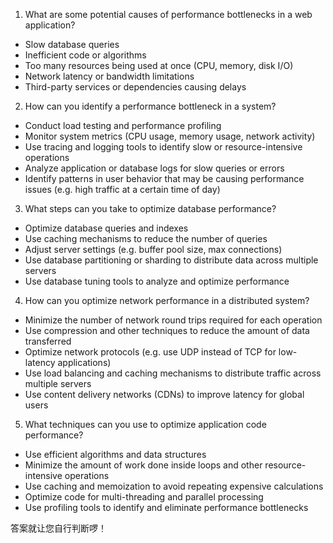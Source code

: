 

1. What are some potential causes of performance bottlenecks in a web application?
- Slow database queries
- Inefficient code or algorithms
- Too many resources being used at once (CPU, memory, disk I/O)
- Network latency or bandwidth limitations
- Third-party services or dependencies causing delays

2. How can you identify a performance bottleneck in a system?
- Conduct load testing and performance profiling
- Monitor system metrics (CPU usage, memory usage, network activity)
- Use tracing and logging tools to identify slow or resource-intensive operations
- Analyze application or database logs for slow queries or errors
- Identify patterns in user behavior that may be causing performance issues (e.g. high traffic at a certain time of day)

3. What steps can you take to optimize database performance?
- Optimize database queries and indexes
- Use caching mechanisms to reduce the number of queries
- Adjust server settings (e.g. buffer pool size, max connections)
- Use database partitioning or sharding to distribute data across multiple servers
- Use database tuning tools to analyze and optimize performance

4. How can you optimize network performance in a distributed system?
- Minimize the number of network round trips required for each operation
- Use compression and other techniques to reduce the amount of data transferred
- Optimize network protocols (e.g. use UDP instead of TCP for low-latency applications)
- Use load balancing and caching mechanisms to distribute traffic across multiple servers
- Use content delivery networks (CDNs) to improve latency for global users

5. What techniques can you use to optimize application code performance?
- Use efficient algorithms and data structures
- Minimize the amount of work done inside loops and other resource-intensive operations
- Use caching and memoization to avoid repeating expensive calculations
- Optimize code for multi-threading and parallel processing
- Use profiling tools to identify and eliminate performance bottlenecks

答案就让您自行判断啰！